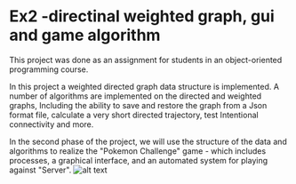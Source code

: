 # Ex2 -directinal weighted graph, gui and game algorithm
This project was done as an assignment for students in an object-oriented programming course.

In this project a weighted directed graph data structure is implemented.
A number of algorithms are implemented on the directed and weighted graphs,
Including the ability to save and restore the graph from a Json format file, calculate a very short directed trajectory, test
Intentional connectivity and more.

In the second phase of the project, we will use the structure of the data and algorithms to realize the "Pokemon Challenge" game - which includes processes, a graphical interface, and an automated system for playing against
"Server".
![alt text](images/level%2013.jpg)


